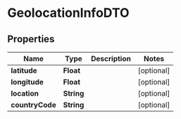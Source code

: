 

# GeolocationInfoDTO


## Properties

| Name | Type | Description | Notes |
|------------ | ------------- | ------------- | -------------|
|**latitude** | **Float** |  |  [optional] |
|**longitude** | **Float** |  |  [optional] |
|**location** | **String** |  |  [optional] |
|**countryCode** | **String** |  |  [optional] |



